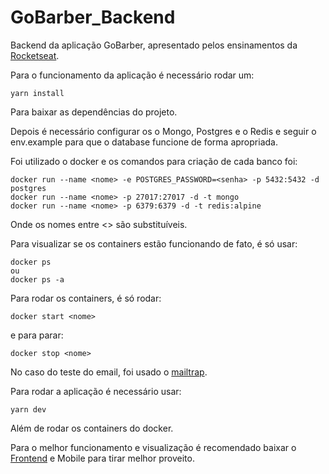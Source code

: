 # GoBarber_Backend
Backend da aplicação GoBarber, apresentado pelos ensinamentos da [Rocketseat](https://rocketseat.com.br/). 

Para o funcionamento da aplicação é necessário rodar um:

```
yarn install
``` 

Para baixar as dependências do projeto.

Depois é necessário configurar os o Mongo, Postgres e o Redis e seguir o env.example para que o database funcione de forma apropriada.

Foi utilizado o docker e os comandos para criação de cada banco foi:

```
docker run --name <nome> -e POSTGRES_PASSWORD=<senha> -p 5432:5432 -d postgres
docker run --name <nome> -p 27017:27017 -d -t mongo
docker run --name <nome> -p 6379:6379 -d -t redis:alpine
```
Onde os nomes entre <> são substituíveis.

Para visualizar se os containers estão funcionando de fato, é só usar:
```
docker ps
ou 
docker ps -a
```

Para rodar os containers, é só rodar:

```
docker start <nome>
```
e para parar:
```
docker stop <nome>
```

No caso do teste do email, foi usado o [mailtrap](https://mailtrap.io/).

Para rodar a aplicação é necessário usar:
```
yarn dev
```
Além de rodar os containers do docker. 

Para o melhor funcionamento e visualização é recomendado baixar o [Frontend](https://github.com/RenatoDTH/GoBarber_Frontend_Web/tree/master) e Mobile para tirar melhor proveito.
